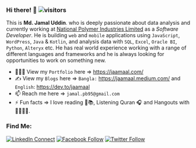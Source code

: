 ### Hi there! 👋 ![visitors](https://visitor-badge.laobi.icu/badge?page_id=jamal-pb95)

This is <b>Md. Jamal Uddin</b>. who is deeply passionate about data analysis and currently working at <a href="" target="_blank">National Polymer Industries Limited</a> as a *Software Developer*. He is building `web` and `mobile` applications using `JavaScript`, `WordPress`, `Java` & `Kotlin`, and analysis data with `SQL`, `Excel`, `Oracle BI`, `Python`, `Alteryx` etc. He has real world experience working with a range of different languages and frameworks and he is always looking for opportunities to work on something new.

- 👨🏻‍💻 View my `Portfolio` here => https://jaamaal.com/ 
- ✍ View my `Blogs` here => `Bangla:` https://jaamaal.medium.com/ and `English`: https://dev.to/jaamaal
- 📫 Reach me here => `jamal.pb95@gmail.com` 
- ⚡ Fun facts => I love reading 📖📚, Listening Quran 🎧 and Hangouts with 👨‍👩‍👧‍👦. 

### Find Me:
[![LinkedIn Connect](https://img.shields.io/badge/%20-Connect-black?color=14171A&labelColor=212121&logo=linkedin&logoColor=fffff0)](https://www.linkedin.com/in/jamal-pb95/)
[![Facebook Follow](https://img.shields.io/badge/%20-Connect-black?color=14171A&labelColor=1976d2&logo=facebook&logoColor=ffffff)](https://www.facebook.com/jamal.pb95/)
[![Twitter Follow](https://img.shields.io/twitter/follow/jamal_uddin95?label=Follow&style=social)](https://twitter.com/jamal_uddin95)
